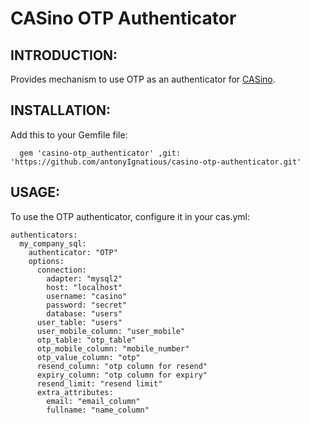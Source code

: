 # CASino OTP Authenticator

## INTRODUCTION:

  Provides mechanism to use OTP as an authenticator for [CASino](https://github.com/rbCAS/CASino).

## INSTALLATION:

  Add this to your Gemfile file:
      
      gem 'casino-otp_authenticator' ,git: 'https://github.com/antonyIgnatious/casino-otp-authenticator.git'

## USAGE:
    
  To use the OTP authenticator, configure it in your cas.yml:

    authenticators:
      my_company_sql:
        authenticator: "OTP"
        options:
          connection:
            adapter: "mysql2"
            host: "localhost"
            username: "casino"
            password: "secret"
            database: "users"
          user_table: "users"
          user_mobile_column: "user_mobile"
          otp_table: "otp_table"
          otp_mobile_column: "mobile_number"
          otp_value_column: "otp"
          resend_column: "otp column for resend"
          expiry_column: "otp column for expiry"
          resend_limit: "resend limit"
          extra_attributes:
            email: "email_column"
            fullname: "name_column"
